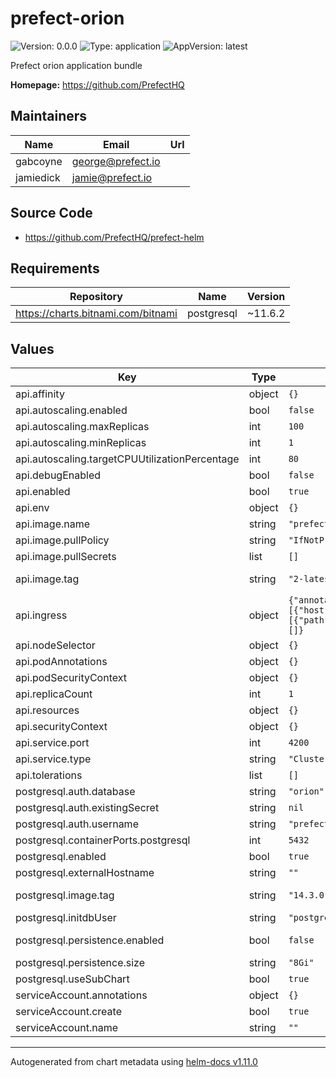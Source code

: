 # prefect-orion

![Version: 0.0.0](https://img.shields.io/badge/Version-0.0.0-informational?style=flat-square) ![Type: application](https://img.shields.io/badge/Type-application-informational?style=flat-square) ![AppVersion: latest](https://img.shields.io/badge/AppVersion-latest-informational?style=flat-square)

Prefect orion application bundle

**Homepage:** <https://github.com/PrefectHQ>

## Maintainers

| Name | Email | Url |
| ---- | ------ | --- |
| gabcoyne | <george@prefect.io> |  |
| jamiedick | <jamie@prefect.io> |  |

## Source Code

* <https://github.com/PrefectHQ/prefect-helm>

## Requirements

| Repository | Name | Version |
|------------|------|---------|
| https://charts.bitnami.com/bitnami | postgresql | ~11.6.2 |

## Values

| Key | Type | Default | Description |
|-----|------|---------|-------------|
| api.affinity | object | `{}` |  |
| api.autoscaling.enabled | bool | `false` | Enable autoscaling |
| api.autoscaling.maxReplicas | int | `100` |  |
| api.autoscaling.minReplicas | int | `1` | Minimum autoscaling replica count |
| api.autoscaling.targetCPUUtilizationPercentage | int | `80` |  |
| api.debugEnabled | bool | `false` |  |
| api.enabled | bool | `true` |  |
| api.env | object | `{}` | Custom enviornment variables |
| api.image.name | string | `"prefecthq/prefect"` |  |
| api.image.pullPolicy | string | `"IfNotPresent"` |  |
| api.image.pullSecrets | list | `[]` |  |
| api.image.tag | string | `"2-latest"` | Overrides the image tag whose default is the chart appVersion. |
| api.ingress | object | `{"annotations":{},"className":"","enabled":false,"hosts":[{"host":"prefect.local","paths":[{"path":"/","pathType":"ImplementationSpecific"}]}],"tls":[]}` | Ingress configuration |
| api.nodeSelector | object | `{}` |  |
| api.podAnnotations | object | `{}` |  |
| api.podSecurityContext | object | `{}` |  |
| api.replicaCount | int | `1` |  |
| api.resources | object | `{}` |  |
| api.securityContext | object | `{}` |  |
| api.service.port | int | `4200` |  |
| api.service.type | string | `"ClusterIP"` |  |
| api.tolerations | list | `[]` |  |
| postgresql.auth.database | string | `"orion"` |  |
| postgresql.auth.existingSecret | string | `nil` |  |
| postgresql.auth.username | string | `"prefect"` |  |
| postgresql.containerPorts.postgresql | int | `5432` |  |
| postgresql.enabled | bool | `true` |  |
| postgresql.externalHostname | string | `""` |  |
| postgresql.image.tag | string | `"14.3.0"` | Version tag, corresponds to tags at https://hub.docker.com/r/bitnami/postgresql/ |
| postgresql.initdbUser | string | `"postgres"` | initial postgres user to create |
| postgresql.persistence.enabled | bool | `false` | Enables a PVC that stores db between deployments |
| postgresql.persistence.size | string | `"8Gi"` | Configures size of postgres PVC |
| postgresql.useSubChart | bool | `true` |  |
| serviceAccount.annotations | object | `{}` |  |
| serviceAccount.create | bool | `true` |  |
| serviceAccount.name | string | `""` |  |

----------------------------------------------
Autogenerated from chart metadata using [helm-docs v1.11.0](https://github.com/norwoodj/helm-docs/releases/v1.11.0)
